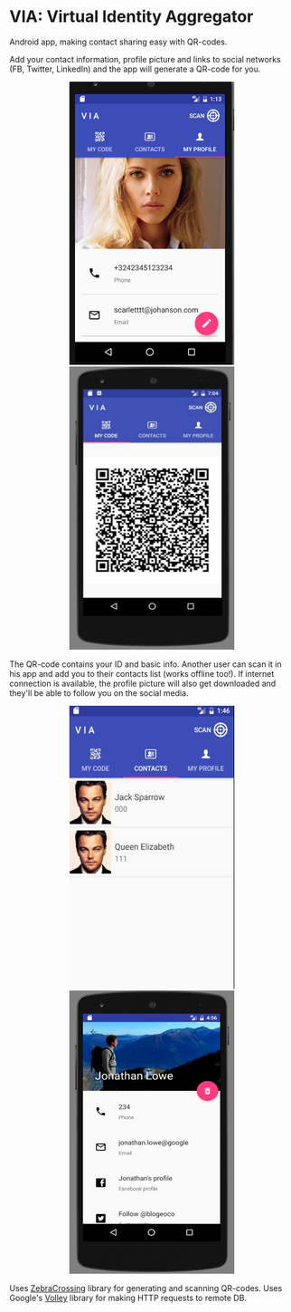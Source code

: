 # VIA: Virtual Identity Aggregator
Android app, making contact sharing easy with QR-codes.

Add your contact information, profile picture and links to social networks (FB, Twitter, LinkedIn) and the app will generate a QR-code for you.

<p align="center">
<img src="/screenshots/my-profile.png?raw=true" width="292" height="500" />
<img src="/screenshots/qr-code.png?raw=true" width="292" height="500" />
</p>

The QR-code contains your ID and basic info. Another user can scan it in his app and add you to their contacts list (works offline too!). If internet connection is available, the profile picture will also get downloaded and they'll be able to follow you on the social media.

<p align="center">
<img src="/screenshots/contacts-list.png?raw=true" width="292" height="500" />
<img src="/screenshots/contact-profile.png?raw=true" width="292" height="500" />
</p>

Uses [ZebraCrossing](https://github.com/zxing/zxing) library for generating and scanning QR-codes.
Uses Google's [Volley](https://github.com/google/volley) library for making HTTP requests to remote DB.
